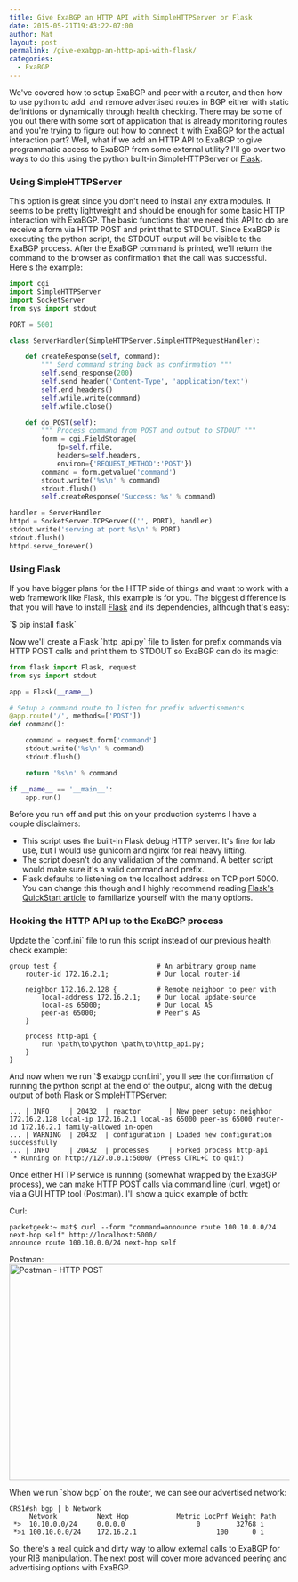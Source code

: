 ```yaml
---
title: Give ExaBGP an HTTP API with SimpleHTTPServer or Flask
date: 2015-05-21T19:43:22-07:00
author: Mat
layout: post
permalink: /give-exabgp-an-http-api-with-flask/
categories:
  - ExaBGP
---
```


We've covered how to setup ExaBGP and peer with a router, and then how to use python to add  and remove advertised routes in BGP either with static definitions or dynamically through health checking. There may be some of you out there with some sort of application that is already monitoring routes and you're trying to figure out how to connect it with ExaBGP for the actual interaction part? Well, what if we add an HTTP API to ExaBGP to give programmatic access to ExaBGP from some external utility? I'll go over two ways to do this using the python built-in SimpleHTTPServer or <a href="//flask.pocoo.org" target="_blank">Flask</a>.

### Using SimpleHTTPServer

This option is great since you don't need to install any extra modules. It seems to be pretty lightweight and should be enough for some basic HTTP interaction with ExaBGP. The basic functions that we need this API to do are receive a form via HTTP POST and print that to STDOUT. Since ExaBGP is executing the python script, the STDOUT output will be visible to the ExaBGP process. After the ExaBGP command is printed, we'll return the command to the browser as confirmation that the call was successful. Here's the example:

```python
import cgi
import SimpleHTTPServer
import SocketServer
from sys import stdout

PORT = 5001

class ServerHandler(SimpleHTTPServer.SimpleHTTPRequestHandler):

    def createResponse(self, command):
        """ Send command string back as confirmation """
        self.send_response(200)
        self.send_header('Content-Type', 'application/text')
        self.end_headers()
        self.wfile.write(command)
        self.wfile.close()

    def do_POST(self):
        """ Process command from POST and output to STDOUT """
        form = cgi.FieldStorage(
            fp=self.rfile,
            headers=self.headers,
            environ={'REQUEST_METHOD':'POST'})
        command = form.getvalue('command')
        stdout.write('%s\n' % command)
        stdout.flush()
        self.createResponse('Success: %s' % command)

handler = ServerHandler
httpd = SocketServer.TCPServer(('', PORT), handler)
stdout.write('serving at port %s\n' % PORT)
stdout.flush()
httpd.serve_forever()
```

### Using Flask

If you have bigger plans for the HTTP side of things and want to work with a web framework like Flask, this example is for you. The biggest difference is that you will have to install <a href="//flask.pocoo.org" target="_blank">Flask</a> and its dependencies, although that's easy:

\`$ pip install flask\`

Now we'll create a Flask \`http_api.py\` file to listen for prefix commands via HTTP POST calls and print them to STDOUT so ExaBGP can do its magic:

```python
from flask import Flask, request
from sys import stdout

app = Flask(__name__)

# Setup a command route to listen for prefix advertisements 
@app.route('/', methods=['POST'])
def command():

	command = request.form['command']
	stdout.write('%s\n' % command)
	stdout.flush()

	return '%s\n' % command

if __name__ == '__main__':
    app.run()
```

Before you run off and put this on your production systems I have a couple disclaimers:

  * This script uses the built-in Flask debug HTTP server. It's fine for lab use, but I would use gunicorn and nginx for real heavy lifting.
  * The script doesn't do any validation of the command. A better script would make sure it's a valid command and prefix.
  * Flask defaults to listening on the localhost address on TCP port 5000. You can change this though and I highly recommend reading <a href="http://flask.pocoo.org/docs/0.10/quickstart/#quickstart" target="_blank">Flask's QuickStart article</a> to familiarize yourself with the many options.

### Hooking the HTTP API up to the ExaBGP process

Update the \`conf.ini\` file to run this script instead of our previous health check example:

```
group test {                         # An arbitrary group name
    router-id 172.16.2.1;            # Our local router-id
    
    neighbor 172.16.2.128 {          # Remote neighbor to peer with
        local-address 172.16.2.1;    # Our local update-source
        local-as 65000;              # Our local AS
        peer-as 65000;               # Peer's AS
    }
 
    process http-api {
        run \path\to\python \path\to\http_api.py;
    }
}
```

And now when we run \`$ exabgp conf.ini\`, you'll see the confirmation of running the python script at the end of the output, along with the debug output of both Flask or SimpleHTTPServer:

```
... | INFO     | 20432  | reactor       | New peer setup: neighbor 172.16.2.128 local-ip 172.16.2.1 local-as 65000 peer-as 65000 router-id 172.16.2.1 family-allowed in-open
... | WARNING  | 20432  | configuration | Loaded new configuration successfully
... | INFO     | 20432  | processes     | Forked process http-api
 * Running on http://127.0.0.1:5000/ (Press CTRL+C to quit)
 ```

Once either HTTP service is running (somewhat wrapped by the ExaBGP process), we can make HTTP POST calls via command line (curl, wget) or via a GUI HTTP tool (Postman). I'll show a quick example of both:

Curl:

```
packetgeek:~ mat$ curl --form "command=announce route 100.10.0.0/24 next-hop self" http://localhost:5000/ 
announce route 100.10.0.0/24 next-hop self
```

Postman:<img class="aligncenter wp-image-646" src="{{ site.url }}/static/img/exabgp-postman.png" alt="Postman - HTTP POST" width="600" height="388" sizes="(max-width: 600px) 100vw, 600px" />


When we run \`show bgp\` on the router, we can see our advertised network:

```
CRS1#sh bgp | b Network
     Network          Next Hop            Metric LocPrf Weight Path
 *>  10.10.0.0/24     0.0.0.0                  0         32768 i
 *>i 100.10.0.0/24    172.16.2.1                    100      0 i
```

So, there's a real quick and dirty way to allow external calls to ExaBGP for your RIB manipulation. The next post will cover more advanced peering and advertising options with ExaBGP.